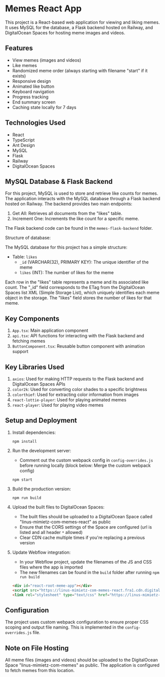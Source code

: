 # Memes React App

This project is a React-based web application for viewing and liking memes. It uses MySQL for the database, a Flask backend hosted on Railway, and DigitalOcean Spaces for hosting meme images and videos.

## Features

- View memes (images and videos)
- Like memes
- Randomized meme order (always starting with filename "start" if it exists)
- Responsive design
- Animated like button
- Keyboard navigation
- Progress tracking
- End summary screen
- Caching state locally for 7 days

## Technologies Used

- React
- TypeScript
- Ant Design
- MySQL
- Flask
- Railway
- DigitalOcean Spaces

## MySQL Database & Flask Backend

For this project, MySQL is used to store and retrieve like counts for memes. The application interacts with the MySQL database through a Flask backend hosted on Railway. The backend provides two main endpoints:

1. Get All: Retrieves all documents from the "likes" table.
2. Increment One: Increments the like count for a specific meme.

The Flask backend code can be found in the `memes-flask-backend` folder.

Structure of database:

The MySQL database for this project has a simple structure:

- Table: `likes`
  - `_id` (VARCHAR(32), PRIMARY KEY): The unique identifier of the meme
  - `likes` (INT): The number of likes for the meme

Each row in the "likes" table represents a meme and its associated like count. The "\_id" field corresponds to the ETag from the DigitalOcean Spaces list XML (Simple Storage List), which uniquely identifies each meme object in the storage. The "likes" field stores the number of likes for that meme.

## Key Components

1. `App.tsx`: Main application component
2. `api.tsx`: API functions for interacting with the Flask backend and fetching memes
3. `ButtonComponent.tsx`: Reusable button component with animation support

## Key Libraries Used

1. `axios`: Used for making HTTP requests to the Flask backend and DigitalOcean Spaces APIs
2. `color2k`: Used for converting color shades to a specific brightness
3. `colorthief`: Used for extracting color information from images
4. `react-lottie-player`: Used for playing animated memes
5. `react-player`: Used for playing video memes

## Setup and Deployment

1. Install dependencies:

   ```
   npm install
   ```

2. Run the development server:

   - Comment out the custom webpack config in `config-overrides.js` before running locally (block below: Merge the custom webpack config)

   ```
   npm start
   ```

3. Build the production version:

   ```
   npm run build
   ```

4. Upload the built files to DigitalOcean Spaces:

   - The built files should be uploaded to a DigitalOcean Space called "linus-mimietz-com-memes-react" as public
   - Ensure that the CORS settings of the Space are configured (url is listed and all header `*` allowed)
   - Clear CDN cache multiple times if you're replacing a previous version

5. Update Webflow integration:

   - In your Webflow project, update the filenames of the JS and CSS files where the app is imported
   - The new filenames can be found in the `build` folder after running `npm run build`

   ```html
   <div id="react-root-meme-app"></div>
   <script src="https://linus-mimietz-com-memes-react.fra1.cdn.digitaloceanspaces.com/static/js/main.9636209d.js"></script>
   <link rel="stylesheet" type="text/css" href="https://linus-mimietz-com-memes-react.fra1.cdn.digitaloceanspaces.com/static/css/main.71e6b16b.css" />
   ```

## Configuration

The project uses custom webpack configuration to ensure proper CSS scoping and output file naming. This is implemented in the `config-overrides.js` file.

## Note on File Hosting

All meme files (images and videos) should be uploaded to the DigitalOcean Space "linus-mimietz-com-memes" as public. The application is configured to fetch memes from this location.
